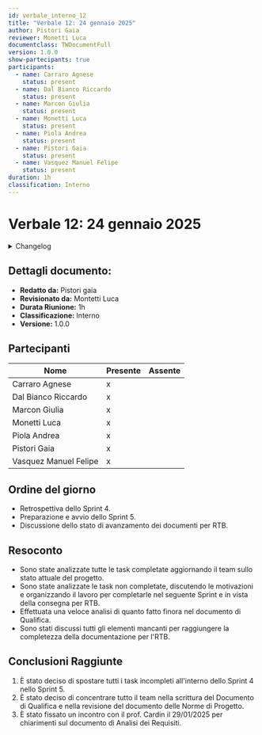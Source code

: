 ```yaml
---
id: verbale_interno_12
title: "Verbale 12: 24 gennaio 2025"
author: Pistori Gaia
reviewer: Monetti Luca
documentclass: TWDocumentFull
version: 1.0.0
show-partecipants: true
participants:
  - name: Carraro Agnese
    status: present
  - name: Dal Bianco Riccardo
    status: present
  - name: Marcon Giulia
    status: present
  - name: Monetti Luca
    status: present
  - name: Piola Andrea
    status: present
  - name: Pistori Gaia
    status: present
  - name: Vasquez Manuel Felipe
    status: present
duration: 1h
classification: Interno
---
```


<!-- ::: {.no-export} -->

# Verbale 12: 24 gennaio 2025

<details>
  <summary>Changelog</summary>

<!-- ::: -->

| Data       | Versione | Descrizione                 | Autore       | Data Approvazione | Approvatore  |
| ---------- | -------- | --------------------------- | ------------ | ----------------- | ------------ |
| 29/01/2025 | 1.0.0    | Prima stesura del documento | Pistori Gaia | 05/02/2025        | Monetti Luca |

Table: Changelog

<!-- ::: {.no-export} -->

</details>

## Dettagli documento:

- **Redatto da:** Pistori gaia
- **Revisionato da:** Montetti Luca
- **Durata Riunione:** 1h
- **Classificazione:** Interno
- **Versione:** 1.0.0

## Partecipanti

| Nome                  | Presente | Assente |
| --------------------- | -------- | ------- |
| Carraro Agnese        | x        |         |
| Dal Bianco Riccardo   | x        |         |
| Marcon Giulia         | x        |         |
| Monetti Luca          | x        |         |
| Piola Andrea          | x        |         |
| Pistori Gaia          | x        |         |
| Vasquez Manuel Felipe | x        |         |

<!-- ::: -->

## Ordine del giorno

- Retrospettiva dello Sprint 4.
- Preparazione e avvio dello Sprint 5.
- Discussione dello stato di avanzamento dei documenti per RTB.

## Resoconto

- Sono state analizzate tutte le task completate aggiornando il team sullo stato attuale del progetto.
- Sono state analizzate le task non completate, discutendo le motivazioni e organizzando il lavoro per completarle nel seguente Sprint e in vista della consegna per RTB.
- Effettuata una veloce analisi di quanto fatto finora nel documento di Qualifica.
- Sono stati discussi tutti gli elementi mancanti per raggiungere la completezza della documentazione per l'RTB.

## Conclusioni Raggiunte

1. È stato deciso di spostare tutti i task incompleti all'interno dello Sprint 4 nello Sprint 5.
2. È stato deciso di concentrare tutto il team nella scrittura del Documento di Qualifica e nella revisione del documento delle Norme di Progetto.
3. È stato fissato un incontro con il prof. Cardin il 29/01/2025 per chiarimenti sul documento di Analisi dei Requisiti.
